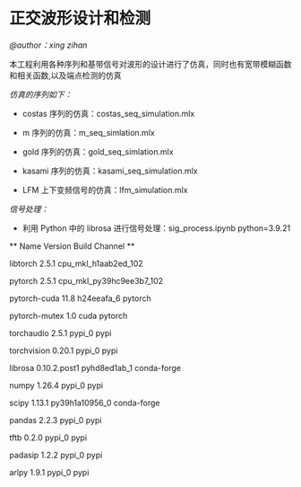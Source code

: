 # 正交波形设计和检测

*@author：xing zihan*

本工程利用各种序列和基带信号对波形的设计进行了仿真，同时也有宽带模糊函数和相关函数,以及端点检测的仿真

*仿真的序列如下：*

- costas 序列的仿真：costas_seq_simulation.mlx

- m 序列的仿真：m_seq_simlation.mlx

- gold 序列的仿真：gold_seq_simlation.mlx

- kasami 序列的仿真：kasami_seq_simulation.mlx

- LFM 上下变频信号的仿真：lfm_simulation.mlx

*信号处理：*

- 利用 Python 中的 librosa 进行信号处理：sig_process.ipynb
python=3.9.21                                                                                             

** Name                    Version                   Build  Channel **

libtorch                  2.5.1           cpu_mkl_h1aab2ed_102

pytorch                   2.5.1           cpu_mkl_py39hc9ee3b7_102 

pytorch-cuda              11.8                 h24eeafa_6    pytorch

pytorch-mutex             1.0                        cuda    pytorch

torchaudio                2.5.1                    pypi_0    pypi

torchvision               0.20.1                   pypi_0    pypi

librosa                   0.10.2.post1       pyhd8ed1ab_1    conda-forge
                                                                                                    
numpy                     1.26.4                   pypi_0    pypi
                                                                                                       
scipy                     1.13.1           py39h1a10956_0    conda-forge

pandas                    2.2.3                    pypi_0    pypi

tftb                      0.2.0                    pypi_0    pypi

padasip                   1.2.2                    pypi_0    pypi

arlpy                     1.9.1                    pypi_0    pypi
